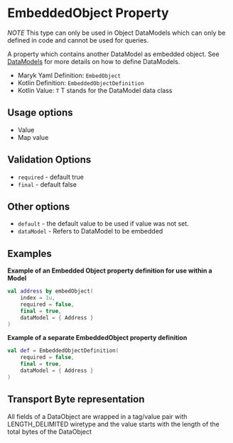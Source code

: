 # EmbeddedObject Property
*NOTE* This type can only be used in Object DataModels which can only be defined in code
and cannot be used for queries.

A property which contains another DataModel as embedded object. See 
[DataModels](../../datamodel.md) for more details on how to define DataModels.

- Maryk Yaml Definition: `EmbedObject`
- Kotlin Definition: `EmbeddedObjectDefinition`
- Kotlin Value: `T` T stands for the DataModel data class 

## Usage options
- Value
- Map value

## Validation Options
- `required` - default true
- `final` - default false

## Other options
- `default` - the default value to be used if value was not set.
- `dataModel` - Refers to DataModel to be embedded

## Examples

**Example of an Embedded Object property definition for use within a Model**
```kotlin
val address by embedObject(
    index = 1u,
    required = false,
    final = true,
    dataModel = { Address }
)
```

**Example of a separate EmbeddedObject property definition**
```kotlin
val def = EmbeddedObjectDefinition(
    required = false,
    final = true,
    dataModel = { Address }
)
```

## Transport Byte representation
All fields of a DataObject are wrapped in a tag/value pair with LENGTH_DELIMITED
wiretype and the value starts with the length of the total bytes of the DataObject
